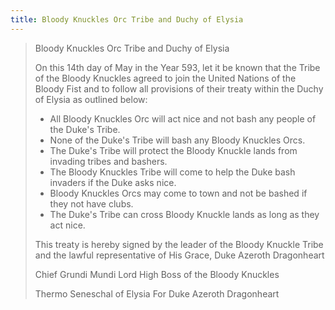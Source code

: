 ```yaml
---
title: Bloody Knuckles Orc Tribe and Duchy of Elysia
---
```


> Bloody Knuckles Orc Tribe and Duchy of Elysia
>
> On this 14th day of May in the Year 593, let it be known that the Tribe of the Bloody Knuckles agreed to join the United Nations of the Bloody Fist and to follow all provisions of their treaty within the Duchy of Elysia as outlined below:
> - All Bloody Knuckles Orc will act nice and not bash any people of the Duke's Tribe.
> - None of the Duke's Tribe will bash any Bloody Knuckles Orcs.
> - The Duke's Tribe will protect the Bloody Knuckle lands from invading tribes and bashers.
> - The Bloody Knuckles Tribe will come to help the Duke bash invaders if the Duke asks nice.
> - Bloody Knuckles Orcs may come to town and not be bashed if they not have clubs.
> - The Duke's Tribe can cross Bloody Knuckle lands as long as they act nice.
>
> This treaty is hereby signed by the leader of the Bloody Knuckle Tribe and the lawful representative of His Grace, Duke Azeroth Dragonheart
>
> Chief Grundi Mundi Lord High Boss of the Bloody Knuckles
>
> Thermo Seneschal of Elysia For Duke Azeroth Dragonheart